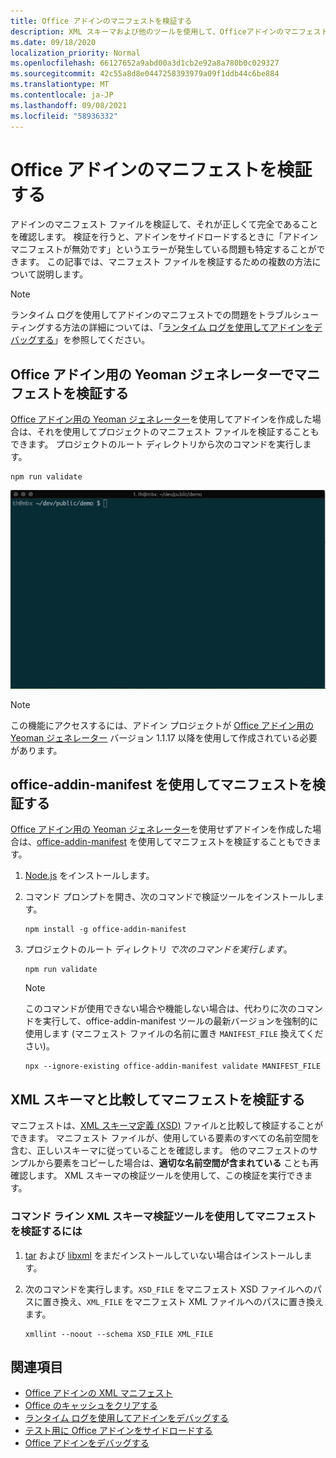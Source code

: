 ```yaml
---
title: Office アドインのマニフェストを検証する
description: XML スキーマおよび他のツールを使用して、Officeアドインのマニフェストを検証する方法について説明します。
ms.date: 09/18/2020
localization_priority: Normal
ms.openlocfilehash: 66127652a9abd00a3d1cb2e92a8a780b0c029327
ms.sourcegitcommit: 42c55a8d8e0447258393979a09f1ddb44c6be884
ms.translationtype: MT
ms.contentlocale: ja-JP
ms.lasthandoff: 09/08/2021
ms.locfileid: "58936332"
---
```

# <a name="validate-an-office-add-ins-manifest"></a>Office アドインのマニフェストを検証する

アドインのマニフェスト ファイルを検証して、それが正しくて完全であることを確認します。 検証を行うと、アドインをサイドロードするときに「アドイン マニフェストが無効です」というエラーが発生している問題も特定することができます。 この記事では、マニフェスト ファイルを検証するための複数の方法について説明します。

> [!NOTE]
> ランタイム ログを使用してアドインのマニフェストでの問題をトラブルシューティングする方法の詳細については、「[ランタイム ログを使用してアドインをデバッグする](runtime-logging.md)」を参照してください。

## <a name="validate-your-manifest-with-the-yeoman-generator-for-office-add-ins"></a>Office アドイン用の Yeoman ジェネレーターでマニフェストを検証する

[Office アドイン用の Yeoman ジェネレーター](https://www.npmjs.com/package/generator-office)を使用してアドインを作成した場合は、それを使用してプロジェクトのマニフェスト ファイルを検証することもできます。 プロジェクトのルート ディレクトリから次のコマンドを実行します。

```command&nbsp;line
npm run validate
```

![コマンド ラインで実行され、検証Office渡された結果を生成する、Yo の値を示すアニメーション GIF。](../images/yo-office-validator.gif)

> [!NOTE]
> この機能にアクセスするには、アドイン プロジェクトが [Office アドイン用の Yeoman ジェネレーター](https://www.npmjs.com/package/generator-office) バージョン 1.1.17 以降を使用して作成されている必要があります。

## <a name="validate-your-manifest-with-office-addin-manifest"></a>office-addin-manifest を使用してマニフェストを検証する

[Office アドイン用の Yeoman ジェネレーター](https://www.npmjs.com/package/generator-office)を使用せずアドインを作成した場合は、[office-addin-manifest](https://www.npmjs.com/package/office-addin-manifest) を使用してマニフェストを検証することもできます。

1. [Node.js](https://nodejs.org/download/) をインストールします。

1. コマンド プロンプトを開き、次のコマンドで検証ツールをインストールします。

    ```command&nbsp;line
    npm install -g office-addin-manifest
    ```

1. プロジェクトのルート ディレクトリ *で次のコマンドを実行します*。

    ```command&nbsp;line
    npm run validate
    ```

    > [!NOTE]
    > このコマンドが使用できない場合や機能しない場合は、代わりに次のコマンドを実行して、office-addin-manifest ツールの最新バージョンを強制的に使用します (マニフェスト ファイルの名前に置き `MANIFEST_FILE` 換えてください)。
    >
    > ```command&nbsp;line
    > npx --ignore-existing office-addin-manifest validate MANIFEST_FILE
    > ```

## <a name="validate-your-manifest-against-the-xml-schema"></a>XML スキーマと比較してマニフェストを検証する

マニフェストは、[XML スキーマ定義 (XSD)](/openspecs/office_file_formats/ms-owemxml/c6a06390-34b8-4b42-82eb-b28be12494a8) ファイルと比較して検証することができます。 マニフェスト ファイルが、使用している要素のすべての名前空間を含む、正しいスキーマに従っていることを確認します。 他のマニフェストのサンプルから要素をコピーした場合は、**適切な名前空間が含まれている** ことも再確認します。 XML スキーマの検証ツールを使用して、この検証を実行できます。

### <a name="to-use-a-command-line-xml-schema-validation-tool-to-validate-your-manifest"></a>コマンド ライン XML スキーマ検証ツールを使用してマニフェストを検証するには

1. [tar](https://www.gnu.org/software/tar/) および [libxml](http://xmlsoft.org/FAQ.html) をまだインストールしていない場合はインストールします。

1. 次のコマンドを実行します。`XSD_FILE` をマニフェスト XSD ファイルへのパスに置き換え、`XML_FILE` をマニフェスト XML ファイルへのパスに置き換えます。

    ```command&nbsp;line
    xmllint --noout --schema XSD_FILE XML_FILE
    ```

## <a name="see-also"></a>関連項目

- [Office アドインの XML マニフェスト](../develop/add-in-manifests.md)
- [Office のキャッシュをクリアする](clear-cache.md)
- [ランタイム ログを使用してアドインをデバッグする](runtime-logging.md)
- [テスト用に Office アドインをサイドロードする](sideload-office-add-ins-for-testing.md)
- [Office アドインをデバッグする](debug-add-ins-using-f12-developer-tools-on-windows-10.md)
